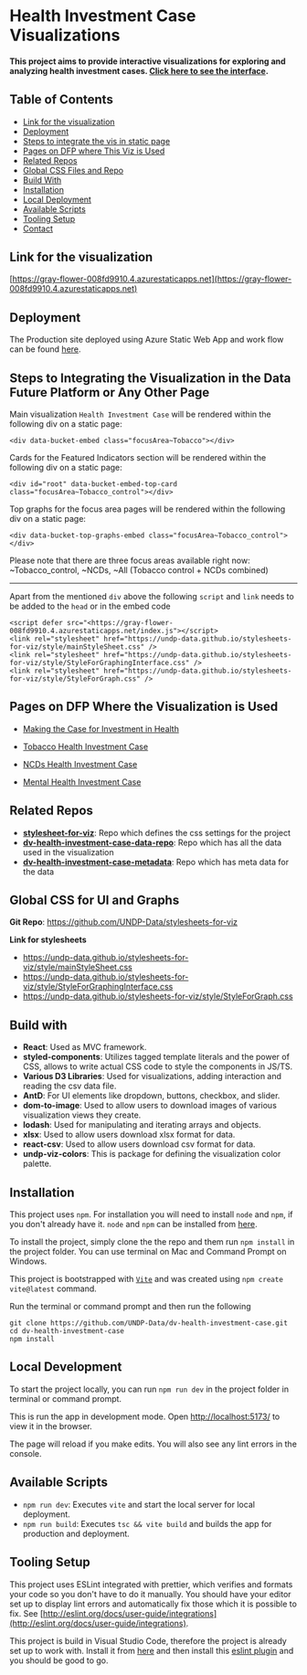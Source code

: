 # Health Investment Case Visualizations

#### This project aims to provide interactive visualizations for exploring and analyzing health investment cases. [Click here to see the interface](https://gray-flower-008fd9910.4.azurestaticapps.net).

## Table of Contents

- [Link for the visualization](#section-01)
- [Deployment](#deployment)
- [Steps to integrate the vis in static page](#section-02)
- [Pages on DFP where This Viz is Used](#section-03)
- [Related Repos](#section-04)
- [Global CSS Files and Repo](#section-05)
- [Build With](#section-06)
- [Installation](#section-07)
- [Local Deployment](#section-08)
- [Available Scripts](#section-09)
- [Tooling Setup](#section-10)
- [Contact](#section-11)

## Link for the visualization<a name="section-01"></a>
[https://gray-flower-008fd9910.4.azurestaticapps.net](https://gray-flower-008fd9910.4.azurestaticapps.net)

## Deployment<a name="deployment"></a>

The Production site deployed using Azure Static Web App and work flow can be found [here](https://github.com/UNDP-Data/dv-health-investment-case/blob/main/.github/workflows/azure-static-web-apps-gray-flower-008fd9910.yml).

## Steps to Integrating the Visualization in the Data Future Platform or Any Other Page<a name="section-02"></a>

Main visualization `Health Investment Case` will be rendered within the following div on a static page:

```
<div data-bucket-embed class="focusArea~Tobacco"></div>
```

Cards for the Featured Indicators section will be rendered within the following div on a static page:

```
<div id="root" data-bucket-embed-top-card class="focusArea~Tobacco_control"></div>
```

Top graphs for the focus area pages will be rendered within the following div on a static page:

```
<div data-bucket-top-graphs-embed class="focusArea~Tobacco_control"></div>

```

Please note that there are three focus areas available right now: ~Tobacco_control, ~NCDs, ~All (Tobacco control + NCDs combined)

---

Apart from the mentioned `div` above the following `script` and `link` needs to be added to the `head` or in the embed code

```
<script defer src="<https://gray-flower-008fd9910.4.azurestaticapps.net/index.js"></script>
<link rel="stylesheet" href="https://undp-data.github.io/stylesheets-for-viz/style/mainStyleSheet.css" />
<link rel="stylesheet" href="https://undp-data.github.io/stylesheets-for-viz/style/StyleForGraphingInterface.css" />
<link rel="stylesheet" href="https://undp-data.github.io/stylesheets-for-viz/style/StyleForGraph.css" />
```

## Pages on DFP Where the Visualization is Used<a name="section-03"></a>

- [Making the Case for Investment in Health](https://data.undp.org/insights/health-investment-case)

- [Tobacco Health Investment Case](https://data.undp.org/insights/health-investment-case/tobacco-control)

- [NCDs Health Investment Case](https://data.undp.org/insights/health-investment-case/ncds)
  
- [Mental Health Investment Case](https://data.undp.org/insights/health-investment-case/mental-health)


## Related Repos<a name="section-04"></a>

- [**stylesheet-for-viz**](https://github.com/UNDP-Data/stylesheets-for-viz): Repo which defines the css settings for the project
- [**dv-health-investment-case-data-repo**](https://github.com/UNDP-Data/dv-health-investment-case-data-repo): Repo which has all the data used in the visualization
- [**dv-health-investment-case-metadata**](https://github.com/UNDP-Data/dv-health-investment-case-metadata): Repo which has meta data for the data

## Global CSS for UI and Graphs<a name="section-05"></a>

**Git Repo**: https://github.com/UNDP-Data/stylesheets-for-viz

**Link for stylesheets**

- https://undp-data.github.io/stylesheets-for-viz/style/mainStyleSheet.css
- https://undp-data.github.io/stylesheets-for-viz/style/StyleForGraphingInterface.css
- https://undp-data.github.io/stylesheets-for-viz/style/StyleForGraph.css

## Build with<a name="section-06"></a>

- **React**: Used as MVC framework.
- **styled-components**: Utilizes tagged template literals and the power of CSS, allows to write actual CSS code to style the components in JS/TS.
- **Various D3 Libraries**: Used for visualizations, adding interaction and reading the csv data file.
- **AntD**: For UI elements like dropdown, buttons, checkbox, and slider.
- **dom-to-image**: Used to allow users to download images of various visualization views they create.
- **lodash**: Used for manipulating and iterating arrays and objects.
- **xlsx**: Used to allow users download xlsx format for data.
- **react-csv**: Used to allow users download csv format for data.
- **undp-viz-colors**: This is package for defining the visualization color palette.

## Installation<a name="section-07"></a>

This project uses `npm`. For installation you will need to install `node` and `npm`, if you don't already have it. `node` and `npm` can be installed from [here](https://nodejs.org/en/download/).

To install the project, simply clone the the repo and them run `npm install` in the project folder. You can use terminal on Mac and Command Prompt on Windows.

This project is bootstrapped with [`Vite`](https://vitejs.dev/) and was created using `npm create vite@latest` command.

Run the terminal or command prompt and then run the following

```
git clone https://github.com/UNDP-Data/dv-health-investment-case.git
cd dv-health-investment-case
npm install
```

## Local Development<a name="section-08"></a>

To start the project locally, you can run `npm run dev` in the project folder in terminal or command prompt.

This is run the app in development mode. Open [http://localhost:5173/](http://localhost:5173/) to view it in the browser.

The page will reload if you make edits. You will also see any lint errors in the console.

## Available Scripts<a name="section-09"></a>

- `npm run dev`: Executes `vite` and start the local server for local deployment.
- `npm run build`: Executes `tsc && vite build` and builds the app for production and deployment.

## Tooling Setup<a name="section-10"></a>

This project uses ESLint integrated with prettier, which verifies and formats your code so you don't have to do it manually. You should have your editor set up to display lint errors and automatically fix those which it is possible to fix. See [http://eslint.org/docs/user-guide/integrations](http://eslint.org/docs/user-guide/integrations).

This project is build in Visual Studio Code, therefore the project is already set up to work with. Install it from [here](https://code.visualstudio.com/) and then install this [eslint plugin](https://marketplace.visualstudio.com/items?itemName=dbaeumer.vscode-eslint) and you should be good to go.
